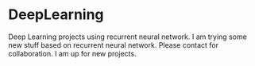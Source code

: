 # DeepLearning
Deep Learning projects using recurrent neural network.
I am trying some new stuff based on recurrent neural network. Please contact for collaboration. I am up for new projects.
